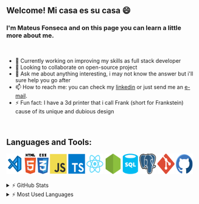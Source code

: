 ## Welcome! Mi casa es su casa 😄
### I'm Mateus Fonseca and on this page you can learn a little more about me.

<br />

- 🔭 Currently working on improving my skills as full stack developer
- 👯 Looking to collaborate on open-source project
- 💬 Ask me about anything interesting, i may not know the answer but i'll sure help you go after
- 📫 How to reach me: you can check my <a href="https://www.linkedin.com/in/mateusfonseca/">linkedin</a> or just send me an <a href="mailto:mateusrfon@gmail.com">e-mail</a>.
- ⚡ Fun fact: I have a 3d printer that i call Frank (short for Frankstein) cause of its unique and dubious design

<br />

## Languages and Tools:
<div style="display: flex; flex-wrap: wrap">
<img align="left" style="margin-right: 3px; margin-bottom: 3px" alt="Visual Studio Code" title="#Visual Studio Code" width="45px" src="./assets/visual-studio-code.svg" />

<img align="left" style="margin-right: 3px; margin-bottom: 3px" alt="HTML5" title="#HTML5" width="30px" src="./assets/html5.svg" />
<!--Html5 Icon by Maninder Kaur on Iconscout-->

<img align="left" style="margin-right: 3px; margin-bottom: 3px" alt="CSS3" title="#CSS3" width="30px" src="./assets/css3.svg" />
<!--Css3 Icon by Maninder Kaur on Iconscout-->

<img align="left" style="margin-right: 3px; margin-bottom: 3px" alt="Javascript" title="#Javascript" width="45px" src="./assets/javascript.svg" />
<!--Javascript Icon by Icon Mafia on Iconscout-->

<img align="left" style="margin-right: 3px; margin-bottom: 3px" alt="Typescript" title="#Typescript" width="45px" src="./assets/typescript.svg" />
<!--Typescript Icon by Icon Mafia on Iconscout-->

<img align="left" style="margin-right: 3px; margin-bottom: 3px" alt="React" title="#React" width="45px" src="./assets/react.svg" />
<!--Typescript Icon by Icon Mafia on Iconscout-->

<img align="left" style="margin-right: 3px; margin-bottom: 3px" alt="Nodejs" title="#Nodejs" width="45px" src="./assets/nodejs.svg" />
<!--Node Dot Js Icon by Icon 54 on Iconscout-->

<img align="left" style="margin-right: 3px; margin-bottom: 3px" alt="SQL" title="#SQL" width="40px" src="./assets/sql-database-generic.svg" />
<!--SQL database generic Icon from Azure Vector Icons pack on Iconduck-->

<img align="left" style="margin-right: 3px; margin-bottom: 3px" alt="Postgresql" title="#Postgresql" width="45px" src="./assets/postgresql.svg" />
<!--Postgresql Icon  by Icon 54 on Iconscout-->

<img align="left" style="margin-right: 3px; margin-bottom: 3px" alt="Git" title="#Git" width="45px" src="./assets/git.svg" />
<!--Git Icon by Icon Mafia on Iconscout-->

<img align="left" style="margin-right: 3px; margin-bottom: 3px" alt="Github" title="#Github" width="45px" src="./assets/github.svg" />
<!--Github Icon by Roundicons .com on Iconscout-->
</div>

<br />

<div>
<details>
  <summary> ⚡  GitHub Stats</summary>
<a  href="https://github.com/mateusrfon">
  <img  height="180em" src="https://github-readme-stats.vercel.app/api?username=mateusrfon&theme=monokai&show_icons=true">
</a>
</details>
<details>
  <summary> ⚡  Most Used Languages</summary>

<a  href="https://github.com/mateusrfon">
  <img  height="180em"  src="https://github-readme-stats.vercel.app/api/top-langs/?username=mateusrfon&theme=monokai&layout=compact">
</a>
</details>
</div>
